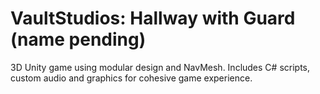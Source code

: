 # VaultStudios: Hallway with Guard (name pending)
3D Unity game using modular design and NavMesh. Includes C# scripts, custom audio and graphics for cohesive game experience.
